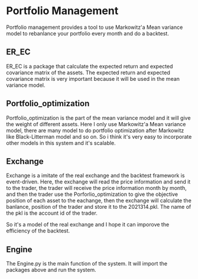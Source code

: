 # Portfolio Management

Portfolio management provides a tool to use Markowitz'a Mean variance model to rebanlance your portfolio every month and do a backtest.

## ER_EC

ER_EC is a package that calculate the expected return and expected covariance matrix of the assets. The expected return and expected covariance matrix is very important because it
will be used in the mean variance model.

## Portfolio_optimization

Portfolio_optimization is the part of the mean variance model and it will give the weight of different assets. Here I only use Markowitz'a Mean variance model, there are many model to do portfolio optimization after Markowitz like Black-Litterman model and so on. So i think it's very easy to incorporate other models in this system and it's scalable.

## Exchange

Exchange is a imitate of the real exchange and the backtest framework is event-driven. Here, the exchange will read the price information and send it to the trader, the trader will receive the price information month by month, and then the trader use the Porforlio_optimization to give the objective position of each asset to the eachange, then the exchange will calculate the banlance, position of the trader and store it to the 2021314.pkl. The name of the pkl is the account id of the trader.

 So it's a model of the real exchange and I hope it can imporove the efficiency of the backtest.
 
 ## Engine
 The Engine.py is the main function of the system. It will import the packages above and run the system.


